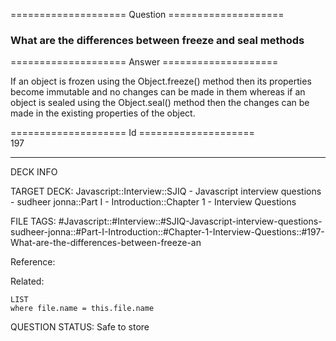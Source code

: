 ==================== Question ====================  

### What are the differences between freeze and seal methods  

==================== Answer ====================  

If an object is frozen using the Object.freeze() method then its properties
become immutable and no changes can be made in them whereas if an object is
sealed using the Object.seal() method then the changes can be made in the
existing properties of the object.

==================== Id ====================  
197
<!--ID: 1707879871778-->

---

DECK INFO

TARGET DECK: Javascript::Interview::SJIQ - Javascript interview questions - sudheer jonna::Part I - Introduction::Chapter 1 - Interview Questions

FILE TAGS: #Javascript::#Interview::#SJIQ-Javascript-interview-questions-sudheer-jonna::#Part-I-Introduction::#Chapter-1-Interview-Questions::#197-What-are-the-differences-between-freeze-an

Reference:

Related:

```dataview
LIST
where file.name = this.file.name
```
QUESTION STATUS: Safe to store
